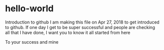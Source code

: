 # hello-world
Introduction to github
I am making this file on Apr 27, 2018 to get introduced to github. If one day I get to be super successful and people are checking all that I have done, I want you to know it all started from here


To your success and mine

